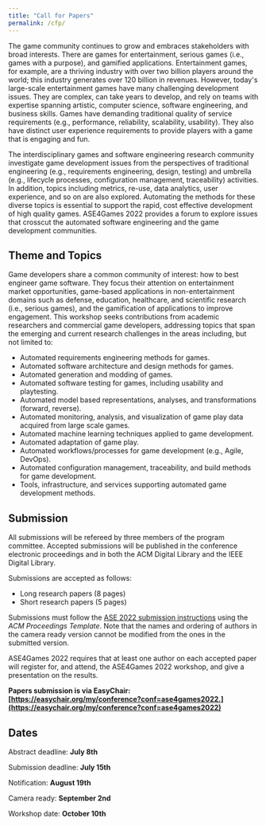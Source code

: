 ```yaml
---
title: "Call for Papers"
permalink: /cfp/
---
```


The game community continues to grow and embraces stakeholders with broad interests. There are games for entertainment, serious games (i.e., games with a purpose), and gamified applications. Entertainment games, for example, are a thriving industry with over two billion players around the world; this industry generates over 120 billion in revenues. However, today's large-scale entertainment games have many challenging development issues. They are complex, can take years to develop, and rely on teams with expertise spanning artistic, computer science, software engineering, and business skills. Games have demanding traditional quality of service requirements (e.g., performance, reliability, scalability, usability). They also have distinct user experience requirements to provide players with a game that is engaging and fun.

The interdisciplinary games and software engineering research community investigate game development issues from the perspectives of traditional engineering (e.g., requirements engineering, design, testing) and umbrella (e.g., lifecycle processes, configuration management, traceability) activities. In addition, topics including metrics, re-use, data analytics, user experience, and so on are also explored. Automating the methods for these diverse topics is essential to support the rapid, cost effective development of high quality games. ASE4Games 2022 provides a forum to explore issues that crosscut the automated software engineering and the game development communities. 

## Theme and Topics

Game developers share a common community of interest: how to best engineer game software. They focus their attention on entertainment market opportunities, game-based applications in non-entertainment domains such as defense, education, healthcare, and scientific research (i.e., serious games), and the gamification of applications to improve engagement. This workshop seeks contributions from academic researchers and commercial game developers, addressing topics that span the emerging and current research challenges in the areas including, but not limited to:

* Automated requirements engineering methods for games.
* Automated software architecture and design methods for games.
* Automated generation and modding of games.
* Automated software testing for games, including usability and playtesting.
* Automated model based representations, analyses, and transformations (forward, reverse).
* Automated monitoring, analysis, and visualization of game play data acquired from large scale games.
* Automated machine learning techniques applied to game development.
* Automated adaptation of game play.
* Automated workflows/processes for game development (e.g., Agile, DevOps).
* Automated configuration management, traceability, and build methods for game development.
* Tools, infrastructure, and services supporting automated game development methods.

## Submission

All submissions will be refereed by three members of the program committee. Accepted submissions will be published in the conference electronic proceedings and in both the ACM Digital Library and the IEEE Digital Library.

Submissions are accepted as follows:
* Long research papers (8 pages)
* Short research papers (5 pages)

Submissions must follow the  [ASE 2022 submission instructions](https://conf.researchr.org/track/ase-2022/ase-2022-research-papers) using the *ACM Proceedings Template*. Note that the names and ordering of authors in the camera ready version cannot be modified from the ones in the submitted version.

ASE4Games 2022 requires that at least one author on each accepted paper will register for, and attend, the ASE4Games 2022 workshop, and give a presentation on the results.

**Papers submission is via EasyChair: [https://easychair.org/my/conference?conf=ase4games2022.](https://easychair.org/my/conference?conf=ase4games2022)**

## Dates

Abstract deadline: **July 8th**

Submission deadline: **July 15th**

Notification: **August 19th**

Camera ready: **September 2nd**

Workshop date: **October 10th**